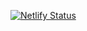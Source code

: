 [![Netlify Status](https://api.netlify.com/api/v1/badges/ed1799b5-f9c9-4c32-8f8e-bf98680eb413/deploy-status)](https://app.netlify.com/sites/best-sneakers/deploys)